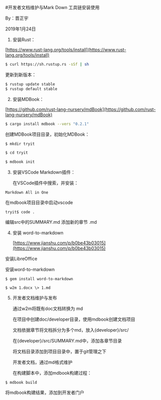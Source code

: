 #开发者文档维护与Mark Down 工具链安装使用

 By：晋正宇

2019年1月24日



1. 安装Rust：

 [https://www.rust-lang.org/tools/install](https://www.rust-lang.org/tools/install)

```bash
$ curl https://sh.rustup.rs -sSf | sh
```

更新到新版本：

```bash
$ rustup update stable
$ rustup default stable
```

2. 安装MDBook：

[https://github.com/rust-lang-nursery/mdBook](https://github.com/rust-lang-nursery/mdBook)
```bash
$ cargo install mdbook --vers "0.2.1"
```
创建MDBook项目目录，初始化MDBook：

```bash
$ mkdir tryit

$ cd tryit

$ mdbook init
```
3. 安装VSCode Markdown插件：

    在VSCode插件中搜索，并安装：
```
Markdown All in One
```
在mdbook项目目录中启动vscode
```
tryit$ code .
```
编辑src中的SUMMARY.md 添加新的章节 .md

4. 安装 word-to-markdown

    [https://www.jianshu.com/p/b0be43b03015](https://www.jianshu.com/p/b0be43b03015)

安装LibreOffice

安装word-to-markdown
```
$ gem install word-to-markdown

$ w2m 1.docx \> 1.md
```
5. 开发者文档维护与发布

   通过w2m将既有doc文档转换为 md

   在项目中创建doc/developer目录，使用mdbook创建文档项目

   文档依据章节将文档拆分为多个md，放入{developer}/src/

   在{developer}/src/SUMMARY.md中，添加各章节目录

   将文档目录添加到项目目录中，置于git管理之下

   开发者文档，通过md格式维护

   在构建脚本中，添加mdbook构建过程：
```
$ mdbook build
```
   将mdbook构建结果，添加到开发者门户
